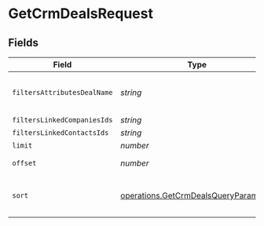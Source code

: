 # GetCrmDealsRequest


## Fields

| Field                                                                                                                   | Type                                                                                                                    | Required                                                                                                                | Description                                                                                                             |
| ----------------------------------------------------------------------------------------------------------------------- | ----------------------------------------------------------------------------------------------------------------------- | ----------------------------------------------------------------------------------------------------------------------- | ----------------------------------------------------------------------------------------------------------------------- |
| `filtersAttributesDealName`                                                                                             | *string*                                                                                                                | :heavy_minus_sign:                                                                                                      | Filter by attributes. If you have filter for owner on your side please send it as `filters[attributes.deal_owner]`.     |
| `filtersLinkedCompaniesIds`                                                                                             | *string*                                                                                                                | :heavy_minus_sign:                                                                                                      | Filter by linked companies ids                                                                                          |
| `filtersLinkedContactsIds`                                                                                              | *string*                                                                                                                | :heavy_minus_sign:                                                                                                      | Filter by linked companies ids                                                                                          |
| `limit`                                                                                                                 | *number*                                                                                                                | :heavy_minus_sign:                                                                                                      | Number of documents per page                                                                                            |
| `offset`                                                                                                                | *number*                                                                                                                | :heavy_minus_sign:                                                                                                      | Index of the first document of the page                                                                                 |
| `sort`                                                                                                                  | [operations.GetCrmDealsQueryParamSort](../../models/operations/getcrmdealsqueryparamsort.md)                            | :heavy_minus_sign:                                                                                                      | Sort the results in the ascending/descending order. Default order is **descending** by creation if `sort` is not passed |
